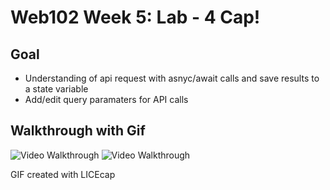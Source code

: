 # Web102 Week 5: Lab - 4 Cap!

## Goal 

- Understanding of api request with asnyc/await calls and save results to a state variable
- Add/edit query paramaters for API calls 

## Walkthrough with Gif 

<img src='https://imgur.com/c4RO8Qu.gif' title='Video Walkthrough' width='' alt='Video Walkthrough' />

<img src='https://imgur.com/d5xrB7D.gif' title='Video Walkthrough' width='' alt='Video Walkthrough' />

GIF created with LICEcap 
